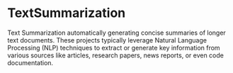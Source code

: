 # TextSummarization
Text Summarization automatically generating concise summaries of longer text documents. These projects typically leverage Natural Language Processing (NLP) techniques to extract or generate key information from various sources like articles, research papers, news reports, or even code documentation.
